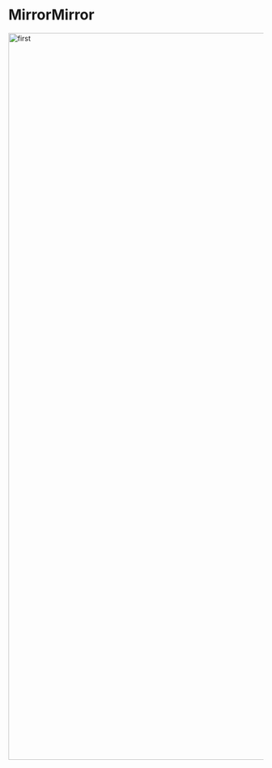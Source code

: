 # MirrorMirror

<img width="1437" alt="first" src="https://cloud.githubusercontent.com/assets/22034616/25671191/0a62eb0a-2ffd-11e7-8648-f592ce99ee52.png">
